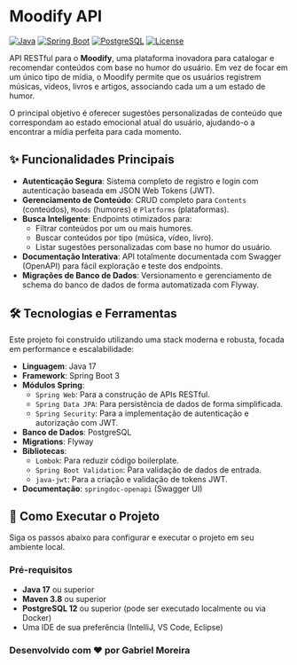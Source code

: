 # Moodify API

[![Java](https://img.shields.io/badge/Java-17-blue.svg)](https://www.java.com)
[![Spring Boot](https://img.shields.io/badge/Spring%20Boot-3.x-brightgreen.svg)](https://spring.io/projects/spring-boot)
[![PostgreSQL](https://img.shields.io/badge/PostgreSQL-14-blue.svg)](https://www.postgresql.org/)
[![License](https://img.shields.io/badge/License-MIT-yellow.svg)](https://opensource.org/licenses/MIT)

API RESTful para o **Moodify**, uma plataforma inovadora para catalogar e recomendar conteúdos com base no humor do usuário. Em vez de focar em um único tipo de mídia, o Moodify permite que os usuários registrem músicas, vídeos, livros e artigos, associando cada um a um estado de humor.

O principal objetivo é oferecer sugestões personalizadas de conteúdo que correspondam ao estado emocional atual do usuário, ajudando-o a encontrar a mídia perfeita para cada momento.

## ✨ Funcionalidades Principais

- **Autenticação Segura**: Sistema completo de registro e login com autenticação baseada em JSON Web Tokens (JWT).
- **Gerenciamento de Conteúdo**: CRUD completo para `Contents` (conteúdos), `Moods` (humores) e `Platforms` (plataformas).
- **Busca Inteligente**: Endpoints otimizados para:
  - Filtrar conteúdos por um ou mais humores.
  - Buscar conteúdos por tipo (música, vídeo, livro).
  - Listar sugestões personalizadas com base no humor do usuário.
- **Documentação Interativa**: API totalmente documentada com Swagger (OpenAPI) para fácil exploração e teste dos endpoints.
- **Migrações de Banco de Dados**: Versionamento e gerenciamento de schema do banco de dados de forma automatizada com Flyway.

## 🛠️ Tecnologias e Ferramentas

Este projeto foi construído utilizando uma stack moderna e robusta, focada em performance e escalabilidade:

- **Linguagem**: Java 17
- **Framework**: Spring Boot 3
- **Módulos Spring**:
  - `Spring Web`: Para a construção de APIs RESTful.
  - `Spring Data JPA`: Para persistência de dados de forma simplificada.
  - `Spring Security`: Para a implementação de autenticação e autorização com JWT.
- **Banco de Dados**: PostgreSQL
- **Migrations**: Flyway
- **Bibliotecas**:
  - `Lombok`: Para reduzir código boilerplate.
  - `Spring Boot Validation`: Para validação de dados de entrada.
  - `java-jwt`: Para a criação e validação de tokens JWT.
- **Documentação**: `springdoc-openapi` (Swagger UI)

## 🚀 Como Executar o Projeto

Siga os passos abaixo para configurar e executar o projeto em seu ambiente local.

### **Pré-requisitos**

- **Java 17** ou superior
- **Maven 3.8** ou superior
- **PostgreSQL 12** ou superior (pode ser executado localmente ou via Docker)
- Uma IDE de sua preferência (IntelliJ, VS Code, Eclipse)

### Desenvolvido com ❤️ por Gabriel Moreira
